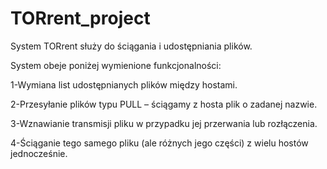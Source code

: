 # TORrent_project


System TORrent służy do ściągania i udostępniania plików.



System obeje poniżej wymienione funkcjonalności:

1-Wymiana list udostępnianych plików między hostami.

2-Przesyłanie plików typu PULL – ściągamy z hosta plik o zadanej nazwie.

3-Wznawianie transmisji pliku w przypadku jej przerwania lub rozłączenia.

4-Ściąganie tego samego pliku (ale różnych jego części) z wielu hostów jednocześnie.
